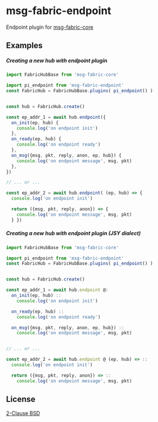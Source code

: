 # msg-fabric-endpoint

Endpoint plugin for [msg-fabric-core][msgfab-core]

[msgfab-core]: https://www.npmjs.com/package/msg-fabric-core


## Examples

##### Creating a new hub with endpoint plugin

```javascript
import FabricHubBase from 'msg-fabric-core' 

import pi_endpoint from 'msg-fabric-endpoint'
const FabricHub = FabricHubBase.plugins( pi_endpoint() )


const hub = FabricHub.create()

const ep_addr_1 = await hub.endpoint({
  on_init(ep, hub) {
    console.log('on endpoint init')
  },
  on_ready(ep, hub) {
    console.log('on endpoint ready')
  },
  on_msg({msg, pkt, reply, anon, ep, hub}) {
    console.log('on endpoint message', msg, pkt)
  },
})

// ... or ...

const ep_addr_2 = await hub.endpoint( (ep, hub) => {
  console.log('on endpoint init')

  return ({msg, pkt, reply, anon}) => {
    console.log('on endpoint message', msg, pkt)
  } })

```


##### Creating a new hub with endpoint plugin (JSY dialect)

```javascript
import FabricHubBase from 'msg-fabric-core' 

import pi_endpoint from 'msg-fabric-endpoint'
const FabricHub = FabricHubBase.plugins( pi_endpoint() )


const hub = FabricHub.create()

const ep_addr_1 = await hub.endpoint @:
  on_init(ep, hub) ::
    console.log('on endpoint init')

  on_ready(ep, hub) ::
    console.log('on endpoint ready')

  on_msg({msg, pkt, reply, anon, ep, hub}) ::
    console.log('on endpoint message', msg, pkt)


// ... or ...

const ep_addr_2 = await hub.endpoint @ (ep, hub) => ::
  console.log('on endpoint init')

  return ({msg, pkt, reply, anon}) => ::
    console.log('on endpoint message', msg, pkt)

```



## License

[2-Clause BSD](https://github.com/shanewholloway/msg-fabric-endpoint/blob/master/LICENSE)

